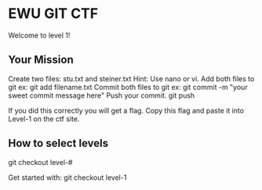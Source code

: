 # EWU GIT CTF

Welcome to level 1!


## Your Mission

Create two files: stu.txt and steiner.txt
Hint: Use nano or vi.
Add both files to git
ex: git add filename.txt
Commit both files to git
ex: git commit -m "your sweet commit message here"
Push your commit.
git push

If you did this correctly you will get a flag. Copy this flag and paste it into 
Level-1 on the ctf site.


## How to select levels

git checkout level-#

Get started with: git checkout level-1
